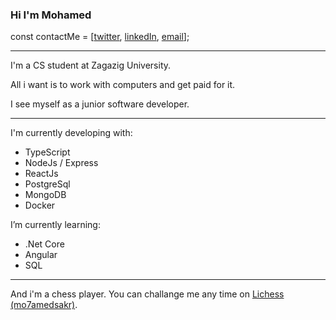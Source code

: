 ### Hi I'm Mohamed 

const contactMe = [[twitter](https://twitter.com/m07amedsakr
"m07amedsakr"),
[linkedIn](https://www.linkedin.com/in/mo7amedsakr/
"mo7amedsakr"),
[email](mailto:mo7amedsakr0@gmail.com)];
___
I'm a CS student at Zagazig University.

All i want is to work with computers and get paid for it.

I see myself as a junior software developer.
___
I'm currently developing with:
* TypeScript 
* NodeJs / Express
* ReactJs
* PostgreSql
* MongoDB
* Docker

I’m currently learning:
* .Net Core
* Angular
* SQL
___
And i'm a chess player. You can challange me any time on [Lichess (mo7amedsakr)](https://lichess.org/@/mo7amedsakr).
